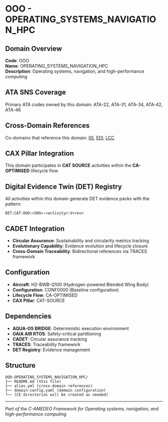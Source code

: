 # OOO - OPERATING_SYSTEMS_NAVIGATION_HPC

## Domain Overview
**Code**: OOO  
**Name**: OPERATING_SYSTEMS_NAVIGATION_HPC  
**Description**: Operating systems, navigation, and high-performance computing

## ATA SNS Coverage
Primary ATA codes owned by this domain:
ATA-22, ATA-31, ATA-34, ATA-42, ATA-46

## Cross-Domain References
Co-domains that reference this domain:
[IIS](../IIS-*/), [EDI](../EDI-*/), [LCC](../LCC-*/)

## CAX Pillar Integration
This domain participates in **CAT SOURCE** activities within the **CA-OPTIMISED** lifecycle flow.

## Digital Evidence Twin (DET) Registry
All activities within this domain generate DET evidence packs with the pattern:
```
DET:CAT:OOO:<SNS>:<activity>:V<rev>
```

## CADET Integration
- **Circular Assurance**: Sustainability and circularity metrics tracking
- **Evolutionary Capability**: Evidence evolution and lifecycle closure
- **Cross-Domain Traceability**: Bidirectional references via TRACES framework

## Configuration
- **Aircraft**: H2-BWB-Q100 (Hydrogen-powered Blended Wing Body)
- **Configuration**: CONF0000 (Baseline configuration)
- **Lifecycle Flow**: CA-OPTIMISED
- **CAX Pillar**: CAT-SOURCE

## Dependencies
- **AQUA-OS BRIDGE**: Deterministic execution environment
- **GAIA AIR RTOS**: Safety-critical partitioning
- **CADET**: Circular assurance tracking
- **TRACES**: Traceability framework
- **DET Registry**: Evidence management

## Structure
```
OOO-OPERATING_SYSTEMS_NAVIGATION_HPC/
├── README.md (this file)
├── alias.yml (cross-domain references)
├── domain-config.yaml (domain configuration)
└── [CE directories will be created as needed]
```

---
*Part of the C-AMEDEO Framework for Operating systems, navigation, and high-performance computing*